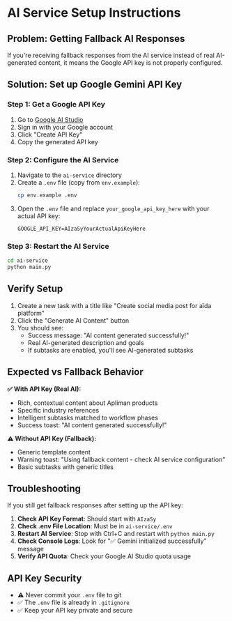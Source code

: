 # AI Service Setup Instructions

## Problem: Getting Fallback AI Responses

If you're receiving fallback responses from the AI service instead of real AI-generated content, it means the Google API key is not properly configured.

## Solution: Set up Google Gemini API Key

### Step 1: Get a Google API Key
1. Go to [Google AI Studio](https://makersuite.google.com/app/apikey)
2. Sign in with your Google account
3. Click "Create API Key"
4. Copy the generated API key

### Step 2: Configure the AI Service
1. Navigate to the `ai-service` directory
2. Create a `.env` file (copy from `env.example`):
   ```bash
   cp env.example .env
   ```
3. Open the `.env` file and replace `your_google_api_key_here` with your actual API key:
   ```
   GOOGLE_API_KEY=AIzaSyYourActualApiKeyHere
   ```

### Step 3: Restart the AI Service
```bash
cd ai-service
python main.py
```

## Verify Setup

1. Create a new task with a title like "Create social media post for aïda platform"
2. Click the "Generate AI Content" button
3. You should see:
   - Success message: "AI content generated successfully!"
   - Real AI-generated description and goals
   - If subtasks are enabled, you'll see AI-generated subtasks

## Expected vs Fallback Behavior

**✅ With API Key (Real AI):**
- Rich, contextual content about Apliman products
- Specific industry references
- Intelligent subtasks matched to workflow phases
- Success toast: "AI content generated successfully!"

**⚠️ Without API Key (Fallback):**
- Generic template content
- Warning toast: "Using fallback content - check AI service configuration"
- Basic subtasks with generic titles

## Troubleshooting

If you still get fallback responses after setting up the API key:

1. **Check API Key Format**: Should start with `AIzaSy`
2. **Check .env File Location**: Must be in `ai-service/.env`
3. **Restart AI Service**: Stop with Ctrl+C and restart with `python main.py`
4. **Check Console Logs**: Look for "✅ Gemini initialized successfully" message
5. **Verify API Quota**: Check your Google AI Studio quota usage

## API Key Security

- ⚠️ Never commit your `.env` file to git
- ✅ The `.env` file is already in `.gitignore`
- ✅ Keep your API key private and secure
